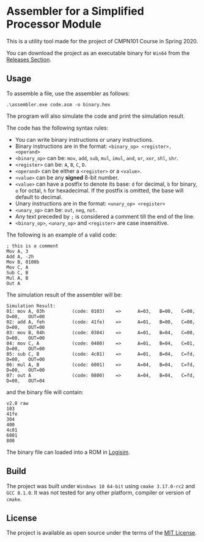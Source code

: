 # Assembler for a Simplified Processor Module

This is a utility tool made for the project of CMPN101 Course in Spring 2020.

You can download the project as an executable binary for `Win64` from the [Releases Section](releases/latest).

## Usage
To assemble a file, use the assembler as follows:

`.\assembler.exe code.asm -o binary.hex`

The program will also simulate the code and print the simulation result.

The code has the following syntax rules:

* You can write binary instructions or unary instructions.
* Binary instructions are in the format: `<binary_op> <register>, <operand>`
* `<binary_op>` can be: `mov`, `add`, `sub`, `mul`, `imul`, `and`, `or`, `xor`, `shl`, `shr`.
* `<register>` can be: `A`, `B`, `C`, `D`.
* `<operand>` can be either a `<register>` or a `<value>`.
* `<value>` can be any __signed__ 8-bit number.
* `<value>` can have a postfix to denote its base: `d` for decimal, `b` for binary, `o` for octal, `h` for hexadecimal. If the postfix is omitted, the base will default to decimal.
* Unary instructions are in the format: `<unary_op> <register>`
* `<unary_op>` can be: `out`, `neg`, `not`.
* Any text preceded by `;` is considered a comment till the end of the line.
* `<binary_op>`, `<unary_op>` and `<register>` are case insensitive.

The following is an example of a valid code:
```
; this is a comment
Mov A, 3
Add A, -2h
Mov B, 0100b
Mov C, A
Sub C, B
Mul A, B
Out A
```

The simulation result of the assembler will be:
```
Simulation Result:
01: mov A, 03h          (code: 0103)    =>      A=03,   B=00,   C=00,   D=00,   OUT=00
02: add A, feh          (code: 41fe)    =>      A=01,   B=00,   C=00,   D=00,   OUT=00
03: mov B, 04h          (code: 0304)    =>      A=01,   B=04,   C=00,   D=00,   OUT=00
04: mov C, A            (code: 0400)    =>      A=01,   B=04,   C=01,   D=00,   OUT=00
05: sub C, B            (code: 4c01)    =>      A=01,   B=04,   C=fd,   D=00,   OUT=00
06: mul A, B            (code: 6001)    =>      A=04,   B=04,   C=fd,   D=00,   OUT=00
07: out A               (code: 0800)    =>      A=04,   B=04,   C=fd,   D=00,   OUT=04
```

and the binary file will contain:
```
v2.0 raw
103
41fe
304
400
4c01
6001
800
```

The binary file can loaded into a ROM in [Logisim](http://www.cburch.com/logisim/).

## Build

The project was built under `Windows 10 64-bit` using `cmake 3.17.0-rc2` and `GCC 8.1.0`. It was not tested for any other platform, compiler or version of `cmake`.

## License
The project is available as open source under the terms of the [MIT License](LICENSE).